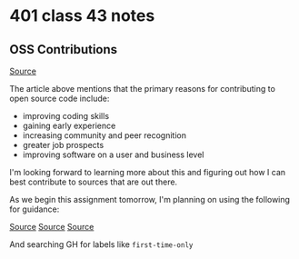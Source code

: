 # 401 class 43 notes

## OSS Contributions

[Source](https://clearcode.cc/blog/why-developers-contribute-open-source-software/)

The article above mentions that the primary reasons for contributing to open source code include:

- improving coding skills
- gaining early experience
- increasing community and peer recognition
- greater job prospects
- improving software on a user and business level

I'm looking forward to learning more about this and figuring out how I can best contribute to sources that are out there.

As we begin this assignment tomorrow, I'm planning on using the following for guidance:

[Source](https://kentcdodds.com/blog/first-timers-only)
[Source](https://www.firsttimersonly.com/)
[Source](https://www.hanselman.com/blog/get-involved-in-open-source-today-how-to-contribute-a-patch-to-a-github-hosted-open-source-project-like-code-52)

And searching GH for labels like `first-time-only`